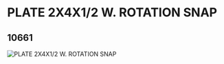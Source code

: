 # PLATE 2X4X1/2 W. ROTATION SNAP
## 10661
![PLATE 2X4X1/2 W. ROTATION SNAP](https://lc-www-live-s.legocdn.com/media/bricks/5/2/6005939.jpg)
